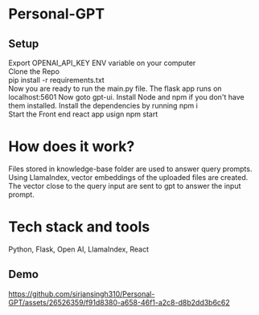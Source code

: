 # Personal-GPT
## Setup

Export OPENAI_API_KEY ENV variable on your computer\
Clone the Repo\
pip install -r requirements.txt\
Now you are ready to run the main.py file. The flask app runs on localhost:5601
Now goto gpt-ui. Install Node and npm if you don't have them installed. Install the dependencies by running npm i\
Start the Front end react app usign npm start

# How does it work? 
Files stored in knowledge-base folder are used to answer query prompts. Using LlamaIndex, vector embeddings of
the uploaded files are created. The vector close to the query input are sent to gpt to answer the input prompt. 

# Tech stack and tools
Python, Flask, Open AI, LlamaIndex, React

## Demo


https://github.com/sirjansingh310/Personal-GPT/assets/26526359/f91d8380-a658-46f1-a2c8-d8b2dd3b6c62

